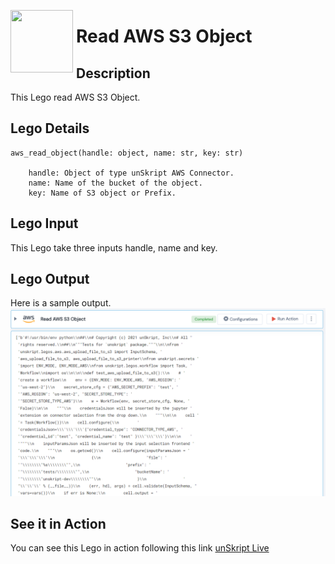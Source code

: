 [<img align="left" src="https://unskript.com/assets/favicon.png" width="100" height="100" style="padding-right: 5px">](https://unskript.com/assets/favicon.png) 
<h1>Read AWS S3 Object </h1>

## Description
This Lego read AWS S3 Object.


## Lego Details

    aws_read_object(handle: object, name: str, key: str)

        handle: Object of type unSkript AWS Connector.
        name: Name of the bucket of the object.
        key: Name of S3 object or Prefix.
## Lego Input

This Lego take three inputs handle, name and key.


## Lego Output
Here is a sample output.
<img src="./1.png">


## See it in Action

You can see this Lego in action following this link [unSkript Live](https://us.app.unskript.io)